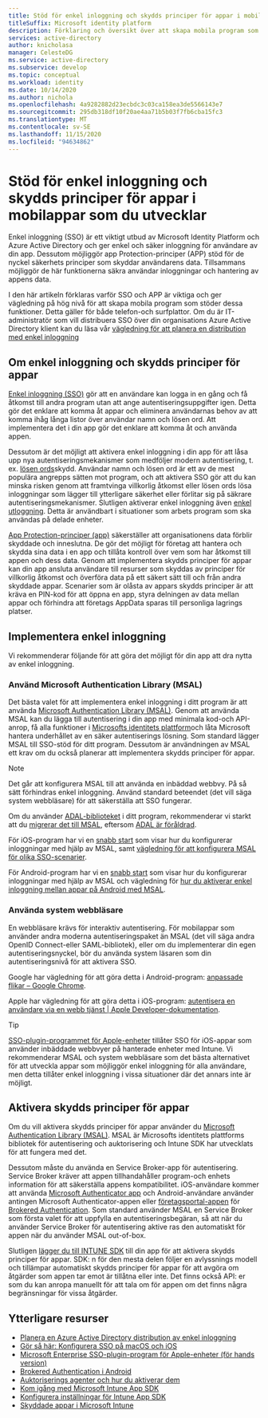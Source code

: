 ```yaml
---
title: Stöd för enkel inloggning och skydds principer för appar i mobilappar som du utvecklar | Azure
titleSuffix: Microsoft identity platform
description: Förklaring och översikt över att skapa mobila program som stöder enkel inloggning och appars skydds principer med hjälp av Microsoft Identity Platform och integrering med Azure Active Directory.
services: active-directory
author: knicholasa
manager: CelesteDG
ms.service: active-directory
ms.subservice: develop
ms.topic: conceptual
ms.workload: identity
ms.date: 10/14/2020
ms.author: nichola
ms.openlocfilehash: 4a9282882d23ecbdc3c03ca158ea3de5566143e7
ms.sourcegitcommit: 295db318df10f20ae4aa71b5b03f7fb6cba15fc3
ms.translationtype: MT
ms.contentlocale: sv-SE
ms.lasthandoff: 11/15/2020
ms.locfileid: "94634862"
---
```

# <a name="support-single-sign-on-and-app-protection-policies-in-mobile-apps-you-develop"></a>Stöd för enkel inloggning och skydds principer för appar i mobilappar som du utvecklar

Enkel inloggning (SSO) är ett viktigt utbud av Microsoft Identity Platform och Azure Active Directory och ger enkel och säker inloggning för användare av din app. Dessutom möjliggör app Protection-principer (APP) stöd för de nyckel säkerhets principer som skyddar användarens data. Tillsammans möjliggör de här funktionerna säkra användar inloggningar och hantering av appens data.

I den här artikeln förklaras varför SSO och APP är viktiga och ger vägledning på hög nivå för att skapa mobila program som stöder dessa funktioner. Detta gäller för både telefon-och surfplattor. Om du är IT-administratör som vill distribuera SSO över din organisations Azure Active Directory klient kan du läsa vår [vägledning för att planera en distribution med enkel inloggning](../manage-apps/plan-sso-deployment.md)

## <a name="about-single-sign-on-and-app-protection-policies"></a>Om enkel inloggning och skydds principer för appar

[Enkel inloggning (SSO)](../manage-apps/plan-sso-deployment.md) gör att en användare kan logga in en gång och få åtkomst till andra program utan att ange autentiseringsuppgifter igen. Detta gör det enklare att komma åt appar och eliminera användarnas behov av att komma ihåg långa listor över användar namn och lösen ord. Att implementera det i din app gör det enklare att komma åt och använda appen.

Dessutom är det möjligt att aktivera enkel inloggning i din app för att låsa upp nya autentiseringsmekanismer som medföljer modern autentisering, t. ex. [lösen ords](../authentication/concept-authentication-passwordless.md)skydd. Användar namn och lösen ord är ett av de mest populära angrepps sätten mot program, och att aktivera SSO gör att du kan minska risken genom att framtvinga villkorlig åtkomst eller lösen ords lösa inloggningar som lägger till ytterligare säkerhet eller förlitar sig på säkrare autentiseringsmekanismer. Slutligen aktiverar enkel inloggning även [enkel utloggning](v2-protocols-oidc.md#single-sign-out). Detta är användbart i situationer som arbets program som ska användas på delade enheter.

[App Protection-principer (app)](/mem/intune/apps/app-protection-policy) säkerställer att organisationens data förblir skyddade och inneslutna. De gör det möjligt för företag att hantera och skydda sina data i en app och tillåta kontroll över vem som har åtkomst till appen och dess data. Genom att implementera skydds principer för appar kan din app ansluta användare till resurser som skyddas av principer för villkorlig åtkomst och överföra data på ett säkert sätt till och från andra skyddade appar. Scenarier som är olåsta av appars skydds principer är att kräva en PIN-kod för att öppna en app, styra delningen av data mellan appar och förhindra att företags AppData sparas till personliga lagrings platser.

## <a name="implementing-single-sign-on"></a>Implementera enkel inloggning

Vi rekommenderar följande för att göra det möjligt för din app att dra nytta av enkel inloggning.

### <a name="use-microsoft-authentication-library-msal"></a>Använd Microsoft Authentication Library (MSAL)

Det bästa valet för att implementera enkel inloggning i ditt program är att använda [Microsoft Authentication Library (MSAL)](msal-overview.md). Genom att använda MSAL kan du lägga till autentisering i din app med minimala kod-och API-anrop, få alla funktioner i [Microsofts identitets plattform](/azure/active-directory/develop/)och låta Microsoft hantera underhållet av en säker autentiserings lösning. Som standard lägger MSAL till SSO-stöd för ditt program. Dessutom är användningen av MSAL ett krav om du också planerar att implementera skydds principer för appar.

> [!NOTE]
> Det går att konfigurera MSAL till att använda en inbäddad webbvy. På så sätt förhindras enkel inloggning. Använd standard beteendet (det vill säga system webbläsare) för att säkerställa att SSO fungerar.

Om du använder [ADAL-biblioteket](../azuread-dev/active-directory-authentication-libraries.md) i ditt program, rekommenderar vi starkt att du [migrerar det till MSAL](msal-migration.md), eftersom [ADAL är föråldrad](https://techcommunity.microsoft.com/t5/azure-active-directory-identity/update-your-applications-to-use-microsoft-authentication-library/ba-p/1257363).

För iOS-program har vi en [snabb start](quickstart-v2-ios.md) som visar hur du konfigurerar inloggningar med hjälp av MSAL, samt [vägledning för att konfigurera MSAL för olika SSO-scenarier](single-sign-on-macos-ios.md).

För Android-program har vi en [snabb start](quickstart-v2-android.md) som visar hur du konfigurerar inloggningar med hjälp av MSAL och vägledning för [hur du aktiverar enkel inloggning mellan appar på Android med MSAL](msal-android-single-sign-on.md).

### <a name="use-the-system-web-browser"></a>Använda system webbläsare

En webbläsare krävs för interaktiv autentisering. För mobilappar som använder andra moderna autentiseringspaket än MSAL (det vill säga andra OpenID Connect-eller SAML-bibliotek), eller om du implementerar din egen autentiseringsnyckel, bör du använda system läsaren som din autentiseringsnivå för att aktivera SSO.

Google har vägledning för att göra detta i Android-program: [anpassade flikar – Google Chrome](https://developer.chrome.com/multidevice/android/customtabs).

Apple har vägledning för att göra detta i iOS-program: [autentisera en användare via en webb tjänst | Apple Developer-dokumentation](https://developer.apple.com/documentation/authenticationservices/authenticating_a_user_through_a_web_service).

> [!TIP]
> [SSO-plugin-programmet för Apple-enheter](apple-sso-plugin.md) tillåter SSO för iOS-appar som använder inbäddade webbvyer på hanterade enheter med Intune. Vi rekommenderar MSAL och system webbläsare som det bästa alternativet för att utveckla appar som möjliggör enkel inloggning för alla användare, men detta tillåter enkel inloggning i vissa situationer där det annars inte är möjligt.

## <a name="enable-app-protection-policies"></a>Aktivera skydds principer för appar

Om du vill aktivera skydds principer för appar använder du [Microsoft Authentication Library (MSAL)](msal-overview.md). MSAL är Microsofts identitets plattforms bibliotek för autentisering och auktorisering och Intune SDK har utvecklats för att fungera med det.

Dessutom måste du använda en Service Broker-app för autentisering. Service Broker kräver att appen tillhandahåller program-och enhets information för att säkerställa appens kompatibilitet. iOS-användare kommer att använda [Microsoft Authenticator app](../user-help/user-help-auth-app-sign-in.md) och Android-användare använder antingen Microsoft Authenticator-appen eller [företagsportal-appen](https://play.google.com/store/apps/details?id=com.microsoft.windowsintune.companyportal) för [Brokered Authentication](brokered-auth.md). Som standard använder MSAL en Service Broker som första valet för att uppfylla en autentiseringsbegäran, så att när du använder Service Broker för autentisering aktive ras den automatiskt för appen när du använder MSAL out-of-box.

Slutligen [lägger du till INTUNE SDK](/mem/intune/developer/app-sdk-get-started) till din app för att aktivera skydds principer för appar. SDK: n för den mesta delen följer en avlyssnings modell och tillämpar automatiskt skydds principer för appar för att avgöra om åtgärder som appen tar emot är tillåtna eller inte. Det finns också API: er som du kan anropa manuellt för att tala om för appen om det finns några begränsningar för vissa åtgärder.

## <a name="additional-resources"></a>Ytterligare resurser

- [Planera en Azure Active Directory distribution av enkel inloggning](../manage-apps/plan-sso-deployment.md)
- [Gör så här: Konfigurera SSO på macOS och iOS](single-sign-on-macos-ios.md)
- [Microsoft Enterprise SSO-plugin-program för Apple-enheter (för hands version)](apple-sso-plugin.md)
- [Brokered Authentication i Android](brokered-auth.md)
- [Auktoriserings agenter och hur du aktiverar dem](authorization-agents.md)
- [Kom igång med Microsoft Intune App SDK](/mem/intune/developer/app-sdk-get-started)
- [Konfigurera inställningar för Intune App SDK](/mem/intune/developer/app-sdk-ios#configure-settings-for-the-intune-app-sdk)
- [Skyddade appar i Microsoft Intune](/mem/intune/apps/apps-supported-intune-apps)
